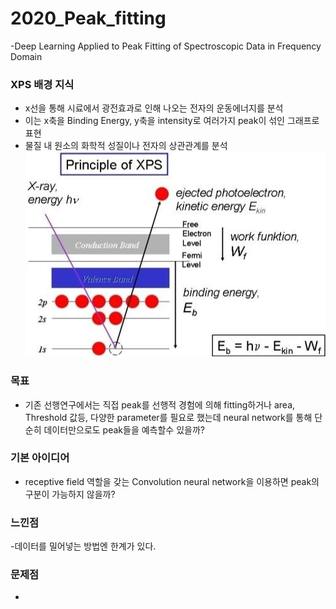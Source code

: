 # 2020_Peak_fitting
-Deep Learning Applied to Peak Fitting of Spectroscopic Data in Frequency Domain

### XPS 배경 지식
- x선을 통해 시료에서 광전효과로 인해 나오는 전자의 운동에너지를 분석
- 이는 x축을 Binding Energy, y축을 intensity로 여러가지 peak이 섞인 그래프로 표현
- 물질 내 원소의 화학적 성질이나 전자의 상관관계를 분석
![xps ex1](https://github.com/mynameisheum/2020_Peak_fitting/blob/main/make%20Train%20data%20code/ex_picture_storage/xps%20ex.png?raw=true)

### 목표
- 기존 선행연구에서는 직접 peak를 선행적 경험에 의해 fitting하거나 area, Threshold 값등, 다양한 parameter를 필요로 했는데 neural network를 통해 단순히 데이터만으로도 peak들을 예측할수 있을까? 

### 기본 아이디어
- receptive field 역할을 갖는 Convolution neural network을 이용하면 peak의 구분이 가능하지 않을까?

### 느낀점
-데이터를 밀어넣는 방법엔 한계가 있다.

### 문제점
-

